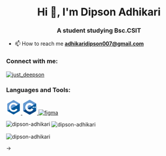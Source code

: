<h1 align="center">Hi 👋, I'm Dipson Adhikari</h1>
<h3 align="center">A student studying Bsc.CSIT</h3>



- 📫 How to reach me **adhikaridipson007@gmail.com**

<h3 align="left">Connect with me:</h3>
<p align="left">
<a href="https://instagram.com/just_deepson" target="blank"><img align="center" src="https://raw.githubusercontent.com/rahuldkjain/github-profile-readme-generator/master/src/images/icons/Social/instagram.svg" alt="just_deepson" height="30" width="40" /></a>
</p>

<h3 align="left">Languages and Tools:</h3>
<p align="left"> <a href="https://www.cprogramming.com/" target="_blank" rel="noreferrer"> <img src="https://raw.githubusercontent.com/devicons/devicon/master/icons/c/c-original.svg" alt="c" width="40" height="40"/> </a> <a href="https://www.w3schools.com/cpp/" target="_blank" rel="noreferrer"> <img src="https://raw.githubusercontent.com/devicons/devicon/master/icons/cplusplus/cplusplus-original.svg" alt="cplusplus" width="40" height="40"/> </a> <a href="https://www.figma.com/" target="_blank" rel="noreferrer"> <img src="https://www.vectorlogo.zone/logos/figma/figma-icon.svg" alt="figma" width="40" height="40"/> </a> </p>

<p><img align="left" src="https://github-readme-stats.vercel.app/api/top-langs?username=dipson-adhikari&show_icons=true&locale=en&layout=compact" alt="dipson-adhikari" /></p>

<p>&nbsp;<img align="center" src="https://github-readme-stats.vercel.app/api?username=dipson-adhikari&show_icons=true&locale=en" alt="dipson-adhikari" /></p>

<p><img align="center" src="https://github-readme-streak-stats.herokuapp.com/?user=dipson-adhikari&" alt="dipson-adhikari" /></p>->
